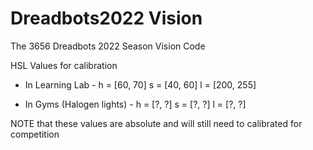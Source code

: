 # Dreadbots2022 Vision

The 3656 Dreadbots 2022 Season Vision Code

HSL Values for calibration
 - In Learning Lab -
h = [60, 70]
s = [40, 60]
l = [200, 255]

 - In Gyms (Halogen lights) - 
 h = [?, ?]
 s = [?, ?]
 l = [?, ?]

 NOTE that these values are absolute and will still need to calibrated for competition